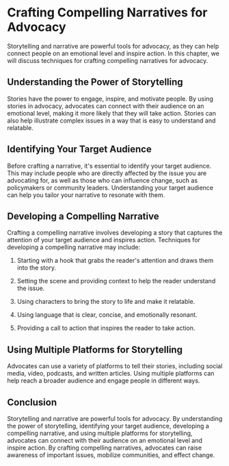 # Crafting Compelling Narratives for Advocacy

Storytelling and narrative are powerful tools for advocacy, as they can help connect people on an emotional level and inspire action. In this chapter, we will discuss techniques for crafting compelling narratives for advocacy.

Understanding the Power of Storytelling
---------------------------------------

Stories have the power to engage, inspire, and motivate people. By using stories in advocacy, advocates can connect with their audience on an emotional level, making it more likely that they will take action. Stories can also help illustrate complex issues in a way that is easy to understand and relatable.

Identifying Your Target Audience
--------------------------------

Before crafting a narrative, it's essential to identify your target audience. This may include people who are directly affected by the issue you are advocating for, as well as those who can influence change, such as policymakers or community leaders. Understanding your target audience can help you tailor your narrative to resonate with them.

Developing a Compelling Narrative
---------------------------------

Crafting a compelling narrative involves developing a story that captures the attention of your target audience and inspires action. Techniques for developing a compelling narrative may include:

1. Starting with a hook that grabs the reader's attention and draws them into the story.

2. Setting the scene and providing context to help the reader understand the issue.

3. Using characters to bring the story to life and make it relatable.

4. Using language that is clear, concise, and emotionally resonant.

5. Providing a call to action that inspires the reader to take action.

Using Multiple Platforms for Storytelling
-----------------------------------------

Advocates can use a variety of platforms to tell their stories, including social media, video, podcasts, and written articles. Using multiple platforms can help reach a broader audience and engage people in different ways.

Conclusion
----------

Storytelling and narrative are powerful tools for advocacy. By understanding the power of storytelling, identifying your target audience, developing a compelling narrative, and using multiple platforms for storytelling, advocates can connect with their audience on an emotional level and inspire action. By crafting compelling narratives, advocates can raise awareness of important issues, mobilize communities, and effect change.



